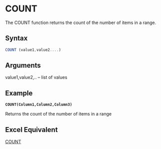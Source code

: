 # COUNT

The COUNT function returns the count of the number of items in a range.

## Syntax

```javascript
COUNT (value1,value2....)
```

## Arguments

value1,value2,.. – list of values&#x20;

## Example

<pre class="language-javascript"><code class="lang-javascript"><strong>COUNT(Column1,Column2,Column3)
</strong></code></pre>

Returns the count of the number of items in a range

## Excel Equivalent

[COUNT](https://support.microsoft.com/en-us/office/count-function-a59cd7fc-b623-4d93-87a4-d23bf411294c)
